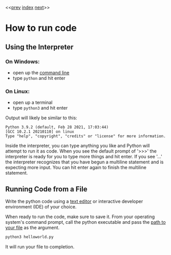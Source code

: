 <<[prev]({{int_installation}}) [index]({{int_index}}) [next]({{int_first_steps}})>>
# How to run code
## Using the Interpreter
### On Windows:
- open up the [command line]({{int_misc_shells}})
- type `python` and hit enter

### On Linux:
- open up a terminal
- type `python3` and hit enter

Output will likely be similar to this:

```
Python 3.9.2 (default, Feb 28 2021, 17:03:44)
[GCC 10.2.1 20210110] on linux
Type "help", "copyright", "credits" or "license" for more information.
```

Inside the interpreter, you can type anything you like and Python will attempt to run it as code.
When you see the default prompt of '>>>' the interpreter is ready for you to type more things and hit enter.
If you see '...' the interpreter recognizes that you have begun a multiline statement and is expecting more input.
You can hit enter again to finish the multiline statement.

## Running Code from a File
Write the python code using a [text editor]({{int_misc_text_editors}}) or interactive developer environment (IDE) of your choice.

When ready to run the code, make sure to save it.
From your operating system's command prompt, call the python executable and pass the [path to your file]({{misc_file_paths}}) as the argument.
```sh
python3 helloworld.py
```
It will run your file to completion.
